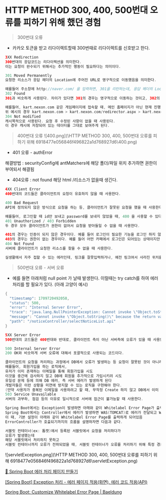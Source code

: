 # HTTP METHOD 300, 400, 500번대 오류를 피하기 위해 했던 경험

> 300번대 오류
> 
- 카카오 토큰을 받고 리다이렉트할때 300번때로 리다이렉트를 신호받고 한다.

```swift
3XX Redirection
300번대의 응답코드는 리다이렉션을 의미한다.
이는 요청이 완수되기 위해서는 추가적인 행동이 필요하다는 의미이다.

301 Moved Permanently
요청한 리소스가 응답 헤더의 Location에 주어진 URL로 영구적으로 이동했음을 의미한다.

예를들어 주소창에 http://naver.com/ 을 입력하면, 301을 리턴하는데, 응답 헤더의 Location을 확인해보면 http://www.naver.com/ 으로 리다이렉션 된다. 웹브라우저는 이 코드를 받고, 해당하는 URL로 리다이렉트한다.
302 Found
301과 비슷하게 사용된다. 차이가 있다면 301의 경우는 영구적으로 이동하는 것이고, 302의 경우, 일시적으로 이동한다는 것이다.

예를들어, kart.nexon.com 같은 게임페이지에 접속할 때, 메인 홈페이지가 아닌 현재 진행중인 이벤트를 보여주는 홈페이지로 일시적으로 이동시킨다.
위 예시의 경우 kart.nexon.com > kart.nexon.com/redirector.aspx > kart.nexon.com/events/~ 의 절차를 통해 이벤트 페이지로 이동하게 된다.
304 Not modified
캐시목적으로 사용된다. 요청 후 수정된 사항이 없을 때 사용된다.
이 경우 캐시에 저장되어 있는 데이터를 그대로 보여주게 된다.
```

> 400번대 오류
![400.png](\HTTP METHOD 300, 400, 500번대 오류를 피하기 위해 6918477e056846f496822a1d768927d6\400.png)
- 401 오류 - authError
 

해결방법 : securityConfig에 antMatchers에 해당 폴더/파일 위치 추가하면 권한이 부여되서 해결됨

- 404오류 : not found 해당 html /리소스가  없을때 생긴다.

```swift
4XX Client Error
400번대의 코드들은 클라이언트의 요청이 유효하지 않을 때 사용한다.

400 Bad Request
API에 정의되지 않은 방식으로 요청을 하는 등, 클라이언트가 잘못된 요청을 했을 때 사용한다.

예를들어, 로그인할 때 id만 보내고 password를 보내지 않았을 때, 400 을 사용할 수 있다.
401 Unauthorized / 403 Forbidden
두 경우 모두 클라이언트가 권한이 없어서 요청을 받아들일 수 없을 때 사용한다.

401의 경우는 인증이 되지 않은 경우이다. 예를 들어 로그인이 필요한 기능을 로그인 하지 않은 상태로 요청하면 401이 적절하다.
403의 경우는 권한이 없는 경우이다. 예를 들어 어떤 카페에서 로그인은 되어있는 상태이지만 등급이 낮아 접속 권한이 없을 때는 403이 적절하다.
404 Not Found
서버에 클라이언트가 요청한 리소스를 찾을 수 없을 때 사용한다.

실생활에서 자주 접할 수 있는 에러인데, 링크를 잘못입력하거나, 예전 링크여서 사라진 위치를 참조하고 있을 때 등 많은 이유로 404 에러를 만나게 된다.
```

> 500번대 오류 - 서버 오류
> 
- 예를 들면 아래처럼 null point 가 날때 발생한다. 이럴때는 try catch를 하여 에러처리를 할 필요가 있다. (아래 고양이 예시)

```swift
{
  "timestamp": 1709720492058,
  "status": 500,
  "error": "Internal Server Error",
  "trace": "java.lang.NullPointerException: Cannot invoke \"Object.toString()\" because the return value of \"java.util.Map.get(Object)\" is null\r\n\tat com.sch.service.NoticeService.selectNoticeList(NoticeService.java:28)\r\n\tat com.sch.service.NoticeService
  "message": "Cannot invoke \"Object.toString()\" because the return value of \"java.util.Map.get(Object)\" is null",
  "path": "/noticeController/selectNoticeList.api"
}
```

```swift
5XX Server Error
500번대의 코드들은 400번대와 반대로, 클라이언트 측이 아닌 서버측에 오류가 있을 때 사용된다.

500 Internal Server Error
200 OK와 비슷하게 서버 오류에 대해서 포괄적으로 사용되는 코드이다.

클라이언트의 요청을 처리하는 과정에서 DB에서 오류가 발생하는 등 요청이 잘못된 것이 아니라 서버측에서 문제가 생겼을 때 사용한다.
예를들어, 회원가입을 하는 로직에서,
유저가 이미 존재하는 이메일을 통해 회원가입을 시도
이것을 중간에 검사하지 않고 DB에 회원을 추가적으로 가입시키려 시도
유일성 문제 등에 의해 DB 에러, 즉 서버 에러가 발생하게 된다
개발자들은 이런 상황을 미연에 방지할 수 있는 로직을 구현해야 한다.
(만약 사용자가 중복된 이메일을 사용하려고 할 때, 무작정 Create 하지 않고 DB에서 이미 존재하는지 확인 후 작업을 진행)
503 Service Unavailable
서버의 과부하, 점검 등의 이유로 일시적으로 서버에 접근이 불가능할 때 사용한다.
```

```swift
Spring Boot에서는 Exception이 발생하면 아래와 같이 Whitelabel Error Page가 출력됨
Spring Boot에서는 Controller에서 에러가 발생하면 WAS(TOMCAT)로 에러가 전달되고 WAS에서는 다시 Filter, Servlet, Interceptor을 거쳐 Error Page Controller을 실행시키는 방식
이 때, 기본 설정이 아래와 같이 Whitelabel Error Page를 출력하게 되어있음
ErrorController가 호출되기까지의 흐름을 설명하자면 다음과 같다.

서블릿 컨테이너(ex: 톰캣)에서 등록된 서블릿에서 요청을 처리하다가
오류가 발생했는데
해당 서블릿에서 처리하지 못하고
서블릿 컨테이너까지 오류가 전파되었을 때, 서블릿 컨테이너가 오류를 처리하기 위해 특정 경로(server.error.path)로 해당 요청처리를 위임할 때 사용된다.
```
 
![servletException.png](\HTTP METHOD 300, 400, 500번대 오류를 피하기 위해 6918477e056846f496822a1d768927d6\servletException.png)

[🌱 Spring Boot 에러 처리 페이지 만들기](https://velog.io/@godori/spring-boot-error)

[[Spring Boot] Exception 처리 - 에러 페이지 적용(화면), 에러 코드 적용(API)](https://chb2005.tistory.com/96)

[Spring Boot: Customize Whitelabel Error Page | Baeldung](https://www.baeldung.com/spring-boot-custom-error-page)